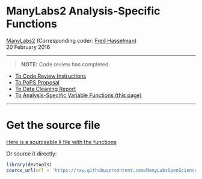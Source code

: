 # ManyLabs2 Analysis-Specific Functions
[ManyLabs2](https://osf.io/8cd4r) (Corresponding coder: [Fred Hasselman](https://osf.io/ujgs6/))  
20 February 2016  



--------

> **NOTE:** Code review has completed.

* [To Code Review Instructions](https://ManyLabsOpenScience.github.io/ML2_RcodeReview)
* [To PoPS Proposal](https://ManyLabsOpenScience.github.io/ML2_PoPS_proposal)
* [To Data Cleaning Report](https://ManyLabsOpenScience.github.io/ML2_data_cleaning)
* [To Analysis-Specific Variable Functions (this page)](https://ManyLabsOpenScience.github.io/ML2_varfuns)

--------

# Get the source file

[Here is a sourceable `R` file with the functions](https://raw.githubusercontent.com/ManyLabsOpenScience/manylabRs/master/R/ML2_variable_functions.R)

Or source it directly:

```r
library(devtools)
source_url(url = 'https://raw.githubusercontent.com/ManyLabsOpenScience/manylabRs/master/R/ML2_variable_functions.R')
```

